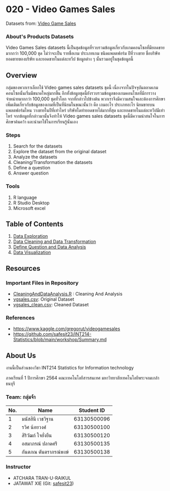 # 020 - Video Games Sales

Datasets from: [Video Game Sales](https://www.kaggle.com/gregorut/videogamesales)

### About's Products Datasets

Video Games Sales datasets นี้เป็นชุดข้อมูลที่รวบรวมข้อมูลเกี่ยวกับเกมคอนโซลที่มียอดขายมากกว่า 100,000 ชุด ไม่ว่าจะเป็น รายชื่อเกม ประเภทเกม ชนิดแพลตฟอร์ม ปีที่วางขาย ชื่อบริษัท ยอดขายของบริษัท และยอดขายในแต่ละทวีป ข้อมูลต่าง ๆ นั้นรวมอยู่ในชุดข้อมูลนี้

## Overview

กลุ่มของพวกเราเลือกใช้ Video games sales datasets ชุดนี้ เนื่องจากในปัจจุบันตลาดเกมคอนโซลนั้นเริ่มมีขนาดใหญ่มากขึ้น อีกทั้งข้อมูลชุดนี้ยังรวบรวมข้อมูลของเกมคอนโซลที่มีการวางจำหน่ายมากกว่า 100,000 ชุดทั่วโลก จากที่กล่าวไปข้างต้น พวกเราจึงมีความสนใจและต้องการศึกษาเพิ่มเติมเกี่ยวกับข้อมูลของเกมที่เป็นที่นิยมในขณะนั้นว่า คือ เกมอะไร ประเภทอะไร นิยมขายบนแพลตฟอร์มไหน วางขายในปีที่เท่าไหร่ บริษัทใดทำยอดขายได้มากที่สุด และยอดขายในแต่ละทวีปมีเท่าไหร่ จากข้อมูลที่กล่าวมานั้นจึงทำให้ Video games sales datasets ชุดนี้มีความน่าสนใจในการศึกษาค้นคว้า และนำมาใช้ในการเรียนรู้นั่นเอง

### Steps

1. Search for the datasets
2. Explore the dataset from the original dataset
3. Analyze the datasets
4. Cleaning/Transformation the datasets
5. Define a question
6. Answer question

### Tools

1. R language
2. R Studio Desktop
3. Microsoft excel

## Table of Contents

1. [Data Exploration](./md/DataExploration.md)
1. [Data Cleaning and Data Transformation](./md/DataCleaning.md)
1. [Define Question and Data Analysis](./md/DataAnalysis.md)
1. [Data Visualization](./md/DataVisualization.md)

## Resources

### Important Files in Repository

- [CleaningAndDataAnalysis.R](./code/CleaningAndDataAnalysis.R) : Cleaning And Analysis
- [vgsales.csv](./resources/vgsales.csv): Original Dataset
- [vgsales_clean.csv](./resources/vgsales_clean.csv): Cleaned Dataset

### References

- https://www.kaggle.com/gregorut/videogamesales
- https://github.com/safesit23/INT214-Statistics/blob/main/workshop/Summary.md

## About Us

งานนี้เป็นส่วนของวิชา INT214 Statistics for Information technology

ภาคเรียนที่ 1 ปีการศึกษา 2564 คณะเทคโนโลยีสารสนเทศ มหาวิทยาลัยเทคโนโลยีพระจอมเกล้าธนบุรี

### Team: กลุ่มจ้า

|No.|Name|Student ID|
|-|-|-|
|1|มนัสสินี เวชวิฐาน|63130500096|
|2|รวิศ น้อยวงศ์|63130500100|
|3|สิริวัฒก์ ใจยั่งยืน|63130500120|
|4|อสมาภรณ์ ปลาดศรี|63130500135|
|5|กันตภณ ตันตราภรณ์พงษ์|63130500138|

### Instructor

- ATCHARA TRAN-U-RAIKUL
- JATAWAT XIE (Git: [safesit23](https://github.com/safesit23))